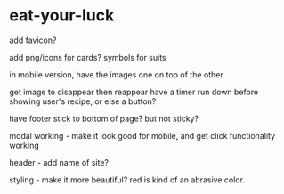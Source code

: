 # eat-your-luck


add favicon?

add png/icons for cards? symbols for suits


in mobile version, have the images one on top of the other

get image to disappear then reappear
have a timer run down before showing user's recipe, or else a button?

have footer stick to bottom of page? but not sticky?

modal working - make it look good for mobile, and get click functionality working

header - add name of site?

styling - make it more beautiful? red is kind of an abrasive color.

